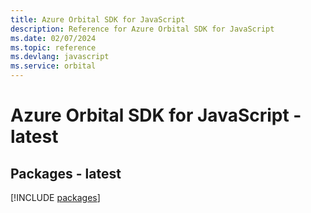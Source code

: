 ```yaml
---
title: Azure Orbital SDK for JavaScript
description: Reference for Azure Orbital SDK for JavaScript
ms.date: 02/07/2024
ms.topic: reference
ms.devlang: javascript
ms.service: orbital
---
```

# Azure Orbital SDK for JavaScript - latest
## Packages - latest
[!INCLUDE [packages](orbital-index.md)]